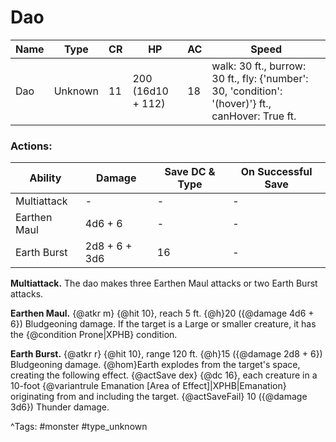# Dao

| Name | Type | CR | HP | AC | Speed |
|------|------|----|----|----|-------|
| Dao | Unknown | 11 | 200 (16d10 + 112) | 18 | walk: 30 ft., burrow: 30 ft., fly: {'number': 30, 'condition': '(hover)'} ft., canHover: True ft. |

### Actions:

| Ability | Damage | Save DC & Type | On Successful Save |
|---------|--------|----------------|--------------------|
| Multiattack | - | - | - |
| Earthen Maul | 4d6 + 6 | - | - |
| Earth Burst | 2d8 + 6 + 3d6 | 16 | - |


**Multiattack.** The dao makes three Earthen Maul attacks or two Earth Burst attacks.

**Earthen Maul.** {@atkr m} {@hit 10}, reach 5 ft. {@h}20 ({@damage 4d6 + 6}) Bludgeoning damage. If the target is a Large or smaller creature, it has the {@condition Prone|XPHB} condition.

**Earth Burst.** {@atkr r} {@hit 10}, range 120 ft. {@h}15 ({@damage 2d8 + 6}) Bludgeoning damage. {@hom}Earth explodes from the target's space, creating the following effect. {@actSave dex} {@dc 16}, each creature in a 10-foot {@variantrule Emanation [Area of Effect]|XPHB|Emanation} originating from and including the target. {@actSaveFail} 10 ({@damage 3d6}) Thunder damage.

^Tags: #monster #type_unknown
